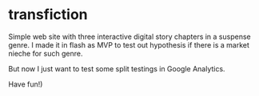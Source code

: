 # transfiction
Simple web site with three interactive digital story chapters in a suspense genre.
I made it in flash as MVP to test out hypothesis if there is a market nieche for such genre.

But now I just want to test some split testings in Google Analytics.

Have fun!)
